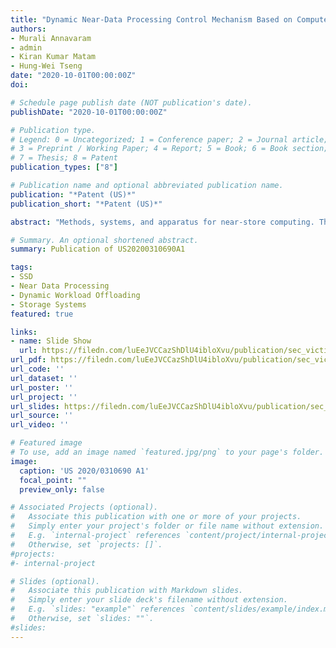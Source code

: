 ```yaml
---
title: "Dynamic Near-Data Processing Control Mechanism Based on Computer Resource Availability on Solid-State Disk Platforms"
authors:
- Murali Annavaram
- admin
- Kiran Kumar Matam
- Hung-Wei Tseng
date: "2020-10-01T00:00:00Z"
doi: 

# Schedule page publish date (NOT publication's date).
publishDate: "2020-10-01T00:00:00Z"

# Publication type.
# Legend: 0 = Uncategorized; 1 = Conference paper; 2 = Journal article;
# 3 = Preprint / Working Paper; 4 = Report; 5 = Book; 6 = Book section;
# 7 = Thesis; 8 = Patent
publication_types: ["8"]

# Publication name and optional abbreviated publication name.
publication: "*Patent (US)*"
publication_short: "*Patent (US)*"

abstract: "Methods, systems, and apparatus for near-store computing. The summarizer system includes a task controller. The task controller is configured to receive, from a host, a work item. The task controller is configured to determine a current workload of a storage controller on a solid state drive (SSD). The task controller is configured to determine a work strategy to utilize at least one of the host or the storage controller based on the current workload of the storage controller."

# Summary. An optional shortened abstract.
summary: Publication of US20200310690A1

tags:
- SSD
- Near Data Processing
- Dynamic Workload Offloading
- Storage Systems
featured: true

links:
- name: Slide Show
  url: https://filedn.com/luEeJVCCazShDlU4ibloXvu/publication/sec_victim_date22/sec_victim_date22_slides.ppsx
url_pdf: https://filedn.com/luEeJVCCazShDlU4ibloXvu/publication/sec_victim_date22/sec_victim_date22.pdf
url_code: ''
url_dataset: ''
url_poster: ''
url_project: ''
url_slides: https://filedn.com/luEeJVCCazShDlU4ibloXvu/publication/sec_victim_date22/sec_victim_date22_slides.pdf
url_source: ''
url_video: ''

# Featured image
# To use, add an image named `featured.jpg/png` to your page's folder. 
image:
  caption: 'US 2020/0310690 A1'
  focal_point: ""
  preview_only: false

# Associated Projects (optional).
#   Associate this publication with one or more of your projects.
#   Simply enter your project's folder or file name without extension.
#   E.g. `internal-project` references `content/project/internal-project/index.md`.
#   Otherwise, set `projects: []`.
#projects:
#- internal-project

# Slides (optional).
#   Associate this publication with Markdown slides.
#   Simply enter your slide deck's filename without extension.
#   E.g. `slides: "example"` references `content/slides/example/index.md`.
#   Otherwise, set `slides: ""`.
#slides:
---
```

